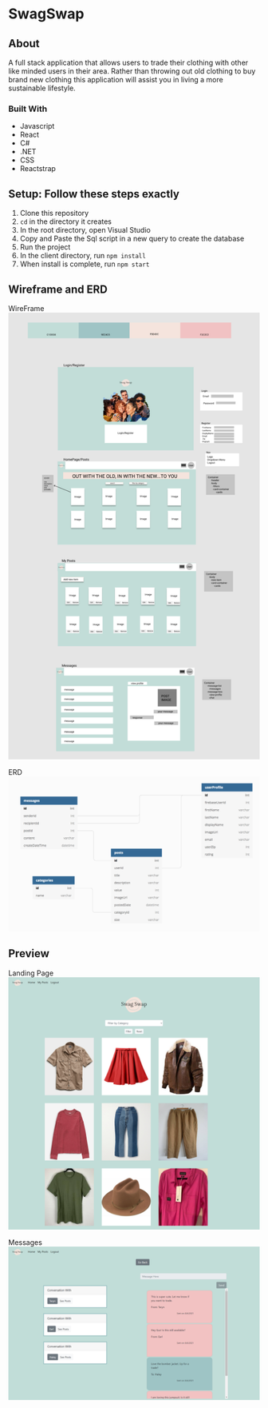 # SwagSwap

## About
A full stack application that allows users to trade their clothing with other like minded users in their area. Rather than throwing out old clothing to buy brand new clothing this application will assist you in living a more sustainable lifestyle.

### Built With
* Javascript
* React
* C#
* .NET
* CSS
* Reactstrap

## Setup: Follow these steps exactly

1. Clone this repository
1. `cd` in the directory it creates
1. In the root directory,  open Visual Studio
1. Copy and Paste the Sql script in a new query to create the database
1. Run the project
1. In the client directory, run `npm install`
1. When install is complete, run `npm start`

## Wireframe and ERD

WireFrame
![wireframe](SwagSwap/client/src/images/wireframe.png?raw=true "Wireframe")

ERD
![erd](SwagSwap/client/src/images/ERD.png?raw=true "ERD")

## Preview

Landing Page
![landing](SwagSwap/client/src/images/landing.png?raw=true "Landing")

Messages
![messages](SwagSwap/client/src/images/messages.png?raw=true "Messages")
